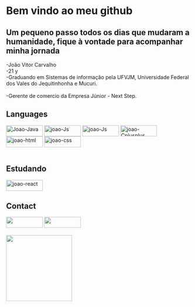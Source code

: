  <h1> Bem vindo ao meu github</h1>
<h2>Um pequeno passo todos os dias que mudaram a humanidade, fique à vontade para acompanhar minha jornada</h2>
-João Vitor Carvalho <br>
-21 y<br>
-Graduando em Sistemas de informação pela UFVJM, Universidade Federal dos Vales do Jequitinhonha e Mucuri.<br>
<br>
-Gerente de comercio da Empresa Júnior - Next Step.

<div style="display: inline_block">
  <h2>Languages</h2>
  <div>
  <img align="center" alt="Joao-Java" height="30" width="100" src=https://img.shields.io/badge/Java-ED8B00?style=for-the-badge&logo=openjdk&logoColor=white>
  <img align="center" alt="joao-Js" height="30" width="100" src="https://img.shields.io/badge/Javascript-F7DF1E?style=for-the-badge&logo=javascript&logoColor=black">
  <img align="center" alt="joao-Js" height="30" width="100" src="https://img.shields.io/badge/Typescript-1767B4?style=for-the-badge&logo=typescript&logoColor=white">
  <img align="center" alt="joao-Cplusplus" height="30" width="100" src="https://img.shields.io/badge/C%2B%2B-00599C?style=for-the-badge&logo=c%2B%2B&logoColor=white">
  </div>
  <div>
  <img align="center" alt="joao-html" height="30" width="100" src="https://img.shields.io/badge/HTML5-E34F26?style=for-the-badge&logo=html5&logoColor=white">
  <img align="center" alt="joao-css" height="30" width="100" src="https://img.shields.io/badge/CSS3-1572B6?style=for-the-badge&logo=css3&logoColor=white"> 
  </div> 
  <br>
  <div>
  <h2>Estudando</h2>
  <img align="center" alt="joao-react" height="30" width="100" src="https://img.shields.io/badge/React-20232A?style=for-the-badge&logo=react&logoColor=61DAFB">
</div>
</div>
</div>
<div style="display: inline_block">
  <h2 >Contact</h2>
   <a href="https://www.linkedin.com/in/joao-carvalho21/" target="_blank"><img height="30" width="100"  src="https://img.shields.io/badge/-LinkedIn-%230077B5?style=for-the-badge&logo=linkedin&logoColor=white" target="_blank"></a>
  <a href = "mailto:joaovitordtna0@gmail.com"><img  height="30" width="100" src="https://img.shields.io/badge/-Gmail-%23333?style=for-the-badge&logo=gmail&logoColor=white" target="_blank"></a></div> 
  <br>
<div align="left" style="display: inline_block">
  <a href="https://github.com/JoaovitorCarvalho20">
  <img height="180em" src="https://github-readme-stats.vercel.app/api/top-langs/?username=JoaovitorCarvalho20&layout=compact&langs_count=7&theme=dracula"/>  
</div>
 
  
























   

